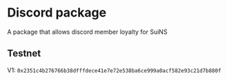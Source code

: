 # Discord package

A package that allows discord member loyalty for SuiNS

## Testnet

V1: `0x2351c4b276766b38dfffdece41e7e72e538ba6ce999a0acf582e93c21d7b880f`
